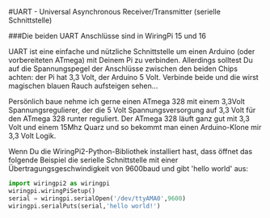 <!--
---
name: UART
description: Raspberry Pi UART Anschlüsse
pincount: 2
pin:
  '8':
    name: TXD / Senden
    direction: output
    active: high
  '10':
    name: RXD / Empfangen
    direction: input
    active: high
-->
#UART - Universal Asynchronous Receiver/Transmitter (serielle Schnittstelle)

###Die beiden UART Anschlüsse sind in WiringPi 15 und 16

UART ist eine einfache und nützliche Schnittstelle um einen Arduino (oder vorbereiteten ATmega) mit Deinem Pi zu verbinden.
Allerdings solltest Du auf die Spannungspegel der Anschlüsse zwischen den beiden Chips achten: der Pi hat 3,3 Volt, der Arduino 5 Volt.
Verbinde beide und die wirst magischen blauen Rauch aufsteigen sehen...

Persönlich baue nehme ich gerne einen ATmega 328 mit einem 3,3Volt Spannungsregulierer, der die 5 Volt Spannungsversorgung auf 3,3 Volt für den ATmega 328
runter reguliert. Der ATmega 328 läuft ganz gut mit 3,3 Volt und einem 15Mhz Quarz und so bekommt man einen Arduino-Klone mir 3,3 Volt Logik.

Wenn Du die WiringPi2-Python-Bibliothek installiert hast, dass öffnet das folgende Beispiel die serielle Schnittstelle mit
einer Übertragungsgeschwindigkeit von 9600baud und gibt 'hello world' aus:

```python
import wiringpi2 as wiringpi
wiringpi.wiringPiSetup()
serial = wiringpi.serialOpen('/dev/ttyAMA0',9600)
wiringpi.serialPuts(serial,'hello world!')
```